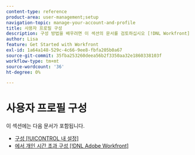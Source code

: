 ```yaml
---
content-type: reference
product-area: user-management;setup
navigation-topic: manage-your-account-and-profile
title: 사용자 프로필 구성
description: 구성 방법을 배우려면 이 섹션의 문서를 검토하십시오 [!DNL Workfront] 사용자 프로필 을 참조하십시오.
author: Lisa
feature: Get Started with Workfront
exl-id: 1a64a148-529c-4c66-9ee8-fbfa205b0a67
source-git-commit: 35fba253260deea56b2f3350aa32e1860338103f
workflow-type: tm+mt
source-wordcount: '36'
ht-degree: 0%

---
```


# 사용자 프로필 구성

이 섹션에는 다음 문서가 포함됩니다.

* [구성 [!UICONTROL 내 설정]](../../../workfront-basics/manage-your-account-and-profile/configuring-your-user-profile/configure-my-settings.md)
* [에서 개인 시간 초과 구성 [!DNL Adobe Workfront]](../../../workfront-basics/manage-your-account-and-profile/configuring-your-user-profile/personal-time-overview.md)
